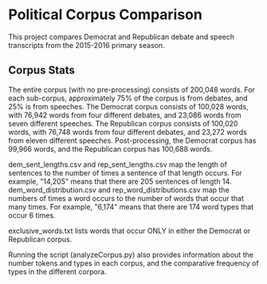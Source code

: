 Political Corpus Comparison
============================

This project compares Democrat and Republican debate and speech transcripts from the 2015-2016 primary season.

Corpus Stats
-------------
The entire corpus (with no pre-processing) consists of 200,048 words.
For each sub-corpus, approximately 75% of the corpus is from debates, and 25% is from speeches.
The Democrat corpus consists of 100,028 words, with 76,942 words from four different debates, and 23,086 words from seven different speeches.
The Republican corpus consists of 100,020 words, with 76,748 words from four different debates, and 23,272 words from eleven different speeches.
Post-processing, the Democrat corpus has 99,966 words, and the Republican corpus has 100,688 words.

dem_sent_lengths.csv and rep_sent_lengths.csv map the length of sentences to the number of times a sentence of that length occurs.
For example, "14,205" means that there are 205 sentences of length 14.
dem_word_distribution.csv and rep_word_distributions.csv map the numbers of times a word occurs to the number of words that occur that many times.
For example, "6,174" means that there are 174 word types that occur 6 times.

exclusive_words.txt lists words that occur ONLY in either the Democrat or Republican corpus.

Running the script (analyzeCorpus.py) also provides information about the number tokens and types in each corpus, and the comparative frequency of types in the different corpora.
